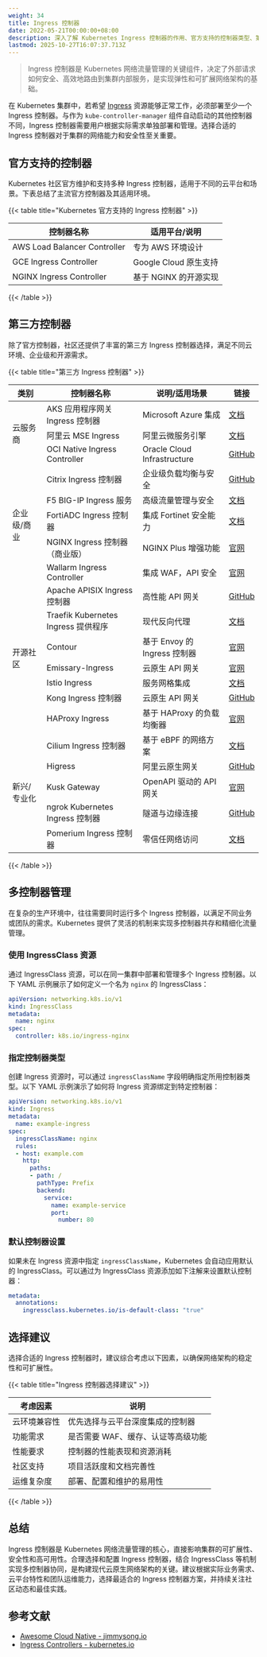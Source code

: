 ```yaml
---
weight: 34
title: Ingress 控制器
date: 2022-05-21T00:00:00+08:00
description: 深入了解 Kubernetes Ingress 控制器的作用、官方支持的控制器类型、第三方控制器选择，以及如何在集群中部署和管理多个 Ingress 控制器。
lastmod: 2025-10-27T16:07:37.713Z
---
```


> Ingress 控制器是 Kubernetes 网络流量管理的关键组件，决定了外部请求如何安全、高效地路由到集群内部服务，是实现弹性和可扩展网络架构的基础。

在 Kubernetes 集群中，若希望 [Ingress](../../service-discovery/ingress) 资源能够正常工作，必须部署至少一个 Ingress 控制器。与作为 `kube-controller-manager` 组件自动启动的其他控制器不同，Ingress 控制器需要用户根据实际需求单独部署和管理。选择合适的 Ingress 控制器对于集群的网络能力和安全性至关重要。

## 官方支持的控制器

Kubernetes 社区官方维护和支持多种 Ingress 控制器，适用于不同的云平台和场景。下表总结了主流官方控制器及其适用环境。

{{< table title="Kubernetes 官方支持的 Ingress 控制器" >}}

| 控制器名称                      | 适用平台/说明           |
|---------------------------------|------------------------|
| AWS Load Balancer Controller    | 专为 AWS 环境设计      |
| GCE Ingress Controller          | Google Cloud 原生支持  |
| NGINX Ingress Controller        | 基于 NGINX 的开源实现  |

{{< /table >}}

## 第三方控制器

除了官方控制器，社区还提供了丰富的第三方 Ingress 控制器选择，满足不同云环境、企业级和开源需求。

{{< table title="第三方 Ingress 控制器" >}}

<table>
    <thead>
        <tr>
            <th>类别</th>
            <th>控制器名称</th>
            <th>说明/适用场景</th>
            <th>链接</th>
        </tr>
    </thead>
    <tbody>
        <tr>
            <td rowspan="3">云服务商</td>
            <td>AKS 应用程序网关 Ingress 控制器</td>
            <td>Microsoft Azure 集成</td>
            <td><a href="https://docs.microsoft.com/zh-cn/azure/application-gateway/tutorial-ingress-controller-add-on-existing" target="_blank">文档</a></td>
        </tr>
        <tr>
            <td>阿里云 MSE Ingress</td>
            <td>阿里云微服务引擎</td>
            <td><a href="https://www.alibabacloud.com/help/zh/mse/user-guide/overview-of-mse-ingress-gateways" target="_blank">文档</a></td>
        </tr>
        <tr>
            <td>OCI Native Ingress Controller</td>
            <td>Oracle Cloud Infrastructure</td>
            <td><a href="https://github.com/oracle/oci-native-ingress-controller#readme" target="_blank">GitHub</a></td>
        </tr>
        <tr>
            <td rowspan="5">企业级/商业</td>
            <td>Citrix Ingress 控制器</td>
            <td>企业级负载均衡与安全</td>
            <td><a href="https://github.com/citrix/citrix-k8s-ingress-controller#readme" target="_blank">GitHub</a></td>
        </tr>
        <tr>
            <td>F5 BIG-IP Ingress 服务</td>
            <td>高级流量管理与安全</td>
            <td><a href="https://clouddocs.f5.com/products/connectors/k8s-bigip-ctlr/latest" target="_blank">文档</a></td>
        </tr>
        <tr>
            <td>FortiADC Ingress 控制器</td>
            <td>集成 Fortinet 安全能力</td>
            <td><a href="https://docs.fortinet.com/document/fortiadc/7.0.0/fortiadc-ingress-controller/742835/fortiadc-ingress-controller-overview" target="_blank">文档</a></td>
        </tr>
        <tr>
            <td>NGINX Ingress 控制器（商业版）</td>
            <td>NGINX Plus 增强功能</td>
            <td><a href="https://www.nginx.com/products/nginx-ingress-controller/" target="_blank">官网</a></td>
        </tr>
        <tr>
            <td>Wallarm Ingress Controller</td>
            <td>集成 WAF，API 安全</td>
            <td><a href="https://www.wallarm.com/solutions/waf-for-kubernetes" target="_blank">官网</a></td>
        </tr>
        <tr>
            <td rowspan="7">开源社区</td>
            <td>Apache APISIX Ingress 控制器</td>
            <td>高性能 API 网关</td>
            <td><a href="https://github.com/apache/apisix-ingress-controller" target="_blank">GitHub</a></td>
        </tr>
        <tr>
            <td>Traefik Kubernetes Ingress 提供程序</td>
            <td>现代反向代理</td>
            <td><a href="https://doc.traefik.io/traefik/providers/kubernetes-ingress/" target="_blank">文档</a></td>
        </tr>
        <tr>
            <td>Contour</td>
            <td>基于 Envoy 的 Ingress 控制器</td>
            <td><a href="https://projectcontour.io/" target="_blank">官网</a></td>
        </tr>
        <tr>
            <td>Emissary-Ingress</td>
            <td>云原生 API 网关</td>
            <td><a href="https://www.getambassador.io/products/api-gateway" target="_blank">官网</a></td>
        </tr>
        <tr>
            <td>Istio Ingress</td>
            <td>服务网格集成</td>
            <td><a href="https://istio.io/latest/zh/docs/tasks/traffic-management/ingress/kubernetes-ingress/" target="_blank">文档</a></td>
        </tr>
        <tr>
            <td>Kong Ingress 控制器</td>
            <td>云原生 API 网关</td>
            <td><a href="https://github.com/Kong/kubernetes-ingress-controller#readme" target="_blank">GitHub</a></td>
        </tr>
        <tr>
            <td>HAProxy Ingress</td>
            <td>基于 HAProxy 的负载均衡器</td>
            <td><a href="https://haproxy-ingress.github.io/" target="_blank">官网</a></td>
        </tr>
        <tr>
            <td rowspan="5">新兴/专业化</td>
            <td>Cilium Ingress 控制器</td>
            <td>基于 eBPF 的网络方案</td>
            <td><a href="https://docs.cilium.io/en/stable/network/servicemesh/ingress/" target="_blank">文档</a></td>
        </tr>
        <tr>
            <td>Higress</td>
            <td>阿里云原生网关</td>
            <td><a href="https://github.com/alibaba/higress" target="_blank">GitHub</a></td>
        </tr>
        <tr>
            <td>Kusk Gateway</td>
            <td>OpenAPI 驱动的 API 网关</td>
            <td><a href="https://kusk.kubeshop.io/" target="_blank">官网</a></td>
        </tr>
        <tr>
            <td>ngrok Kubernetes Ingress 控制器</td>
            <td>隧道与边缘连接</td>
            <td><a href="https://github.com/ngrok/kubernetes-ingress-controller" target="_blank">GitHub</a></td>
        </tr>
        <tr>
            <td>Pomerium Ingress 控制器</td>
            <td>零信任网络访问</td>
            <td><a href="https://www.pomerium.com/docs/k8s/ingress.html" target="_blank">文档</a></td>
        </tr>
    </tbody>
</table>

{{< /table >}}

## 多控制器管理

在复杂的生产环境中，往往需要同时运行多个 Ingress 控制器，以满足不同业务或团队的需求。Kubernetes 提供了灵活的机制来实现多控制器共存和精细化流量管理。

### 使用 IngressClass 资源

通过 IngressClass 资源，可以在同一集群中部署和管理多个 Ingress 控制器。以下 YAML 示例展示了如何定义一个名为 `nginx` 的 IngressClass：

```yaml
apiVersion: networking.k8s.io/v1
kind: IngressClass
metadata:
  name: nginx
spec:
  controller: k8s.io/ingress-nginx
```

### 指定控制器类型

创建 Ingress 资源时，可以通过 `ingressClassName` 字段明确指定所用控制器类型。以下 YAML 示例演示了如何将 Ingress 资源绑定到特定控制器：

```yaml
apiVersion: networking.k8s.io/v1
kind: Ingress
metadata:
  name: example-ingress
spec:
  ingressClassName: nginx
  rules:
  - host: example.com
    http:
      paths:
      - path: /
        pathType: Prefix
        backend:
          service:
            name: example-service
            port:
              number: 80
```

### 默认控制器设置

如果未在 Ingress 资源中指定 `ingressClassName`，Kubernetes 会自动应用默认的 IngressClass。可以通过为 IngressClass 资源添加如下注解来设置默认控制器：

```yaml
metadata:
  annotations:
    ingressclass.kubernetes.io/is-default-class: "true"
```

## 选择建议

选择合适的 Ingress 控制器时，建议综合考虑以下因素，以确保网络架构的稳定性和可扩展性。

{{< table title="Ingress 控制器选择建议" >}}

| 考虑因素         | 说明                                   |
|------------------|----------------------------------------|
| 云环境兼容性     | 优先选择与云平台深度集成的控制器       |
| 功能需求         | 是否需要 WAF、缓存、认证等高级功能      |
| 性能要求         | 控制器的性能表现和资源消耗             |
| 社区支持         | 项目活跃度和文档完善性                 |
| 运维复杂度       | 部署、配置和维护的易用性               |

{{< /table >}}

## 总结

Ingress 控制器是 Kubernetes 网络流量管理的核心，直接影响集群的可扩展性、安全性和高可用性。合理选择和配置 Ingress 控制器，结合 IngressClass 等机制实现多控制器协同，是构建现代云原生网络架构的关键。建议根据实际业务需求、云平台特性和团队运维能力，选择最适合的 Ingress 控制器方案，并持续关注社区动态和最佳实践。

## 参考文献

- [Awesome Cloud Native - jimmysong.io](https://awesome.jimmysong.io/#api-gateway)
- [Ingress Controllers - kubernetes.io](https://kubernetes.io/docs/concepts/services-networking/ingress-controllers/)
